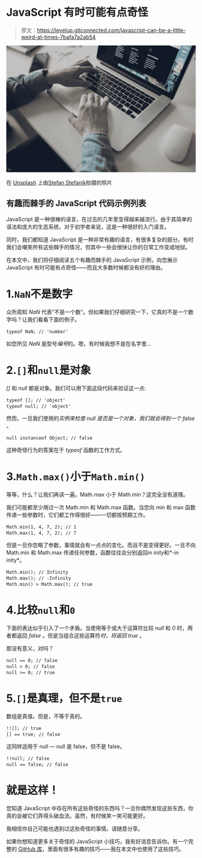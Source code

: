 # JavaScript 有时可能有点奇怪

> 原文：<https://levelup.gitconnected.com/javascript-can-be-a-little-weird-at-times-7bafa7a2ab54>

![](img/762a9d4c47827176200f548549b462ed.png)

在 [Unsplash](https://unsplash.com?utm_source=medium&utm_medium=referral) 上由[Stefan Stefaník](https://unsplash.com/@cikstefan?utm_source=medium&utm_medium=referral)拍摄的照片

## 有趣而棘手的 JavaScript 代码示例列表

JavaScript 是一种很棒的语言，在过去的几年里变得越来越流行。由于其简单的语法和庞大的生态系统，对于初学者来说，这是一种很好的入门语言。

同时，我们都知道 JavaScript 是一种非常有趣的语言，有很多复杂的部分。有时我们会嘲笑所有这些棘手的情况，但其中一些会很快让你的日常工作变成地狱。

在本文中，我们将仔细阅读五个有趣而棘手的 JavaScript 示例，向您展示 JavaScript 有时可能有点奇怪——而且大多数时候都没有好的理由。

# 1.`NaN`不是数字

众所周知 *NaN* 代表“不是一个数”。但如果我们仔细研究一下，它真的不是一个数字吗？让我们看看下面的例子。

```
typeof NaN; // 'number'
```

如您所见 *NaN* 是型号*编号*的。嗯，有时候我想不是在名字里…

# 2.`[]`和`null`是对象

*[]* 和 *null* 都是对象。我们可以用下面这段代码来验证这一点:

```
typeof []; // 'object'
typeof null; // 'object'
```

然而，一旦我们使用的*实例来检查 *null* 是否是一个对象，我们就会得到一个 *false* 。*

```
null instanceof Object; // false
```

这种奇怪行为的答案在于 *typeof* 函数的工作方式。

# 3.`Math.max()`小于`Math.min()`

等等，什么？让我们再读一遍。Math.max 小于 Math.min？这完全没有道理。

我们可能都至少用过一次 Math.min 和 Math.max 函数。当您向 min 和 max 函数传递一些参数时，它们都工作得很好——一切都按预期工作。

```
Math.min(1, 4, 7, 2); // 1
Math.max(1, 4, 7, 2); // 7
```

但是一旦你忽略了参数，事情就会有一点点的变化。而且不是变得更好。一旦不向 Math.min 和 Math.max 传递任何参数，函数往往会分别返回*in inity*和*-in inity*。

```
Math.min(); // Infinity
Math.max(); // -Infinity
Math.min() > Math.max(); // true
```

# 4.比较`null`和`0`

下面的表达似乎引入了一个矛盾。当使用等于或大于运算符比较 *null* 和 *0* 时，两者都返回 *false* 。但是当组合这些运算符*时，将返回 true* 。

那没有意义，对吗？

```
null == 0; // false
null > 0; // false
null >= 0; // true
```

# 5.`[]`是真理，但不是`true`

数组是真值。但是，不等于真的。

```
!![]; // true
[] == true; // false
```

这同样适用于 null — null 是 false，但不是 false。

```
!!null; // false
null == false; // false
```

# 就是这样！

您知道 JavaScript 中存在所有这些奇怪的东西吗？一旦你偶然发现这些东西，你真的会被它们弄得头破血流。虽然，有时候笑一笑可能更好。

我相信你自己可能也遇到过这些奇怪的事情。请随意分享。

如果你想知道更多关于奇怪的 JavaScript 小技巧，我有好消息告诉你。有一个完整的 [GitHub 库](https://github.com/denysdovhan/wtfjs)，里面有很多有趣的技巧——我在本文中也使用了这些技巧。